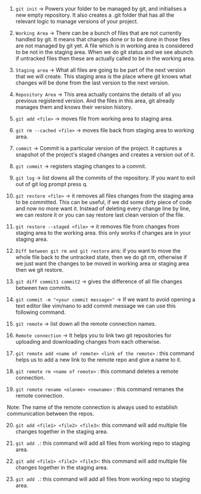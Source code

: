 1. `git init` -> Powers your folder to be managed by git, and initialises a new empty repository.
It also creates a .git folder that has all the relevant logic to manage versions of your project.

2. `Working Area` -> There can be a bunch of files that are not currently handled by git. 
It means that changes done or to be done in those files are not managed by git yet. A file which 
is in working area is considered to be not in the staging area. When we do git status and we see 
abunch if untracked files then these are actually called to be in the working area.

3. `Staging area` -> What all files are going to be part of the next version that we will create. 
This staging area is the place where git knows what changes will be done from the last version to
the next version.

4. `Repository Area` -> This area actually contains the details of all you previous registered version. 
And the files in this area, git already manages them and knows their version history.

5. `git add <file>` -> moves file from working area to staging area.

6. `git rm --cached <file>` -> moves file back from staging area to working area.

7. `commit` -> Commit is a particular version of the project. It captures a snapshot of the project's 
staged changes and creates a version out of it.

8. `git commit` -> registers staging changes to a commit.

9. `git log` -> list downs all the commits of the repository. If you want to exit out of git log 
prompt press q.

10. `git restore <file>` -> it removes all files changes from the staging area to be committed. This 
can be useful, if we did some dirty piece of code and now no more want it. Instead of deleting every 
change line by line, we can restore it or you can say restore last clean version of the file.

11. `git restore --staged <file>` -> it removes file from changes from staging area to the working area. 
this only works if changes are in your staging area.

12. `Diff between git rm and git restore` ans:  if you want to move the whole file back to the untracked 
state, then we do git rm, otherwise if we just want the changes to be moved in working area or staging 
area then we git restore.

13. `git diff commit1 commit2` -> gives the difference of all file changes between two commits.

14. `git commit -m "<your commit message>"` -> If we want to avoid opening a text editor like vim/nano 
to add commit message we can use this following command.

15. `git remote` -> list down all the remote connection names.

16. `Remote connection` -> It helps you to link two git repositories for uploading and downloading 
changes from each otherwise.

17. `git remote add <name of remote> <link of the remote>` : this command helps us to add a new link to the 
remote repo and give a name to it.

18. `git remote rm <name of remote>` : this command deletes a remote connection.

19. `git remote rename <olanme> <newname>` : this command remanes the remote connection.

Note: The name of the remote connection is always used to establish communication between the repos.

20. `git add <file1> <file2> <file3>`: this command will add multiple file changes together in the staging area.

21. `git add .`: this command will add all files from working repo to staging area.


20. `git add <file1> <file2> <file3>`: this command will add multiple file changes together in the staging area.

21. `git add .`: this command will add all files from working repo to staging area.
